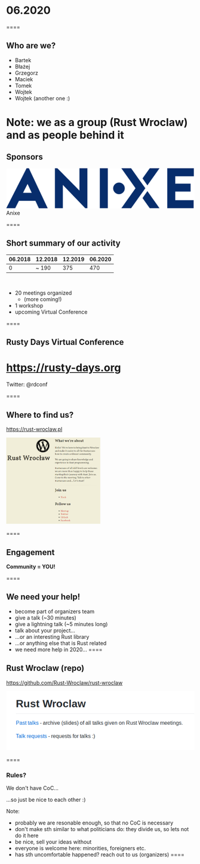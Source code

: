 # 06.2020
====

## Who are we?

* Bartek
* Błażej
* Grzegorz 
* Maciek
* Tomek
* Wojtek
* Wojtek (another one :)

Note:
we as a group (Rust Wroclaw)
and as people behind it
====

## Sponsors 

<img src="slides/anixe_logo_dark.svg" style="border:none;"></img>
Anixe

====

## Short summary of our activity

|06.2018 | 12.2018 | 12.2019 | 06.2020 |
|--------|---------|---------|---------|
| 0 |~ 190 | 375 | 470 | 

<br>

* 20 meetings organized
  * (more coming!)
* 1 workshop
* upcoming Virtual Conference

====

## Rusty Days Virtual Conference 

#  https://rusty-days.org 

Twitter: @rdconf

====

## Where to find us?

https://rust-wroclaw.pl

<img src="slides/rust-wroclaw-github.png" width="50%" height="50%"></img>

====

## Engagement

**Community = YOU!**

====

## We need your help!

* become part of organizers team
* give a talk (~30 minutes)
* give a lightning talk (~5 minutes long)
* talk about your project...
* ...or an interesting Rust library
* ...or anything else that is Rust related
* we need more help in 2020...
====

## Rust Wroclaw (repo)

https://github.com/Rust-Wroclaw/rust-wroclaw

<img src="slides/rust-wroclaw-repo.png"></img>

====


### Rules?

We don't have CoC...

...so just be nice to each other :)

Note:
- probably we are resonable enough, so that no CoC is necessary
- don't make sth similar to what politicians do: they divide us, so lets not do it here
- be nice, sell your ideas without 
- everyone is welcome here: minorities, foreigners etc.
- has sth uncomfortable happened? reach out to us (organizers)
====
